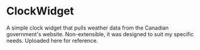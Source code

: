 # ClockWidget
A simple clock widget that pulls weather data from the Canadian government's website. Non-extensible, it was designed to suit my specific needs. Uploaded here for reference.
